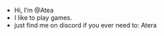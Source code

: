 - Hi, I’m @Atea
- I like to play games.
- just find me on discord if you ever need to: Atera

<!---
Aterta/Aterta is a ✨ special ✨ repository because its `README.md` (this file) appears on your GitHub profile.
You can click the Preview link to take a look at your changes.
--->
